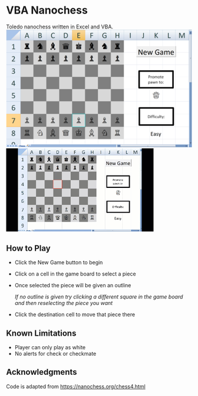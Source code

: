 # VBA Nanochess
Toledo nanochess written in Excel and VBA.
![Chess1](images/Chess1.PNG?raw=true "Chess1")
![Chess2](images/Chess1.Gif "Chess2")

## How to Play
- Click the New Game button to begin
- Click on a cell in the game board to select a piece
- Once selected the piece will be given an outline 

    *If no outline is given try clicking a different square in the game board and then reselecting the piece you want*
- Click the destination cell to move that piece there

## Known Limitations
- Player can only play as white
- No alerts for check or checkmate

## Acknowledgments
Code is adapted from https://nanochess.org/chess4.html